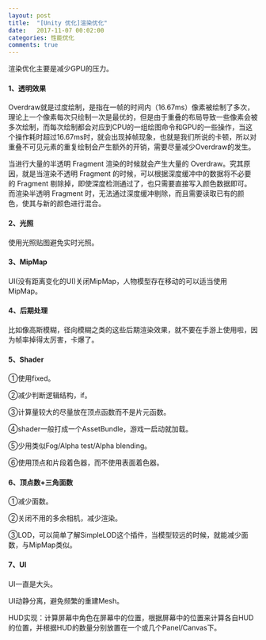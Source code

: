 ```yaml
---
layout: post
title:  "[Unity 优化]渲染优化"
date:   2017-11-07 00:02:00
categories: 性能优化
comments: true
---
```


渲染优化主要是减少GPU的压力。

#### 1、透明效果

Overdraw就是过度绘制，是指在一帧的时间内（16.67ms）像素被绘制了多次，理论上一个像素每次只绘制一次是最优的，但是由于重叠的布局导致一些像素会被多次绘制，而每次绘制都会对应到CPU的一组绘图命令和GPU的一些操作，当这个操作耗时超过16.67ms时，就会出现掉帧现象，也就是我们所说的卡顿，所以对重叠不可见元素的重复绘制会产生额外的开销，需要尽量减少Overdraw的发生。

当进行大量的半透明 Fragment 渲染的时候就会产生大量的 Overdraw。究其原因，就是当渲染不透明 Fragment 的时候，可以根据深度缓冲中的数据将不必要的 Fragment 剔除掉，即使深度检测通过了，也只需要直接写入颜色数据即可。而渲染半透明 Fragment 时，无法通过深度缓冲剔除，而且需要读取已有的颜色，使其与新的颜色进行混合。

#### 2、光照

使用光照贴图避免实时光照。

#### 3、MipMap

UI(没有距离变化的UI)关闭MipMap，人物模型存在移动的可以适当使用MipMap。

#### 4、后期处理

比如像高斯模糊，径向模糊之类的这些后期渲染效果，就不要在手游上使用啦，因为帧率掉得太厉害，卡爆了。

#### 5、Shader

①使用fixed。

②减少判断逻辑结构，if。

③计算量较大的尽量放在顶点函数而不是片元函数。

④shader一般打成一个AssetBundle，游戏一启动就加载。

⑤少用类似Fog/Alpha test/Alpha blending。

⑥使用顶点和片段着色器，而不使用表面着色器。

#### 6、顶点数+三角面数

①减少面数。

②关闭不用的多余相机，减少渲染。

③LOD，可以简单了解SimpleLOD这个插件，当模型较远的时候，就能减少面数，与MipMap类似。

#### 7、UI

UI一直是大头。

UI动静分离，避免频繁的重建Mesh。

HUD实现：计算屏幕中角色在屏幕中的位置，根据屏幕中的位置来计算各自HUD的位置，并根据HUD的数量分别放置在一个或几个Panel/Canvas下。